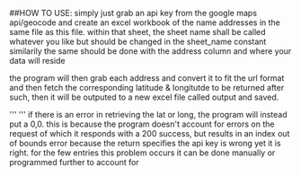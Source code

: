 ##HOW TO USE:
simply just grab an api key from the google maps api/geocode and create an excel workbook of the name
addresses in the same file as this file. within that sheet, the sheet name shall be called whatever you like
but should be changed in the sheet_name constant
similarily the same should be done with the address column and where your data will reside

the program will then grab each address and convert it to fit the url format and then fetch the corresponding latitude 
& longitutde to be returned
after such, then it will be outputed to a new excel file called output and saved.

'''
'''
if there is an error in retrieving the lat or long, the program
will instead put a 0,0. this is because the program doesn't account for errors on the request 
of which it responds with a 200 success, but results in an index out of bounds error 
because the return specifies the api key is wrong yet it is right.
for the few entries this problem occurs it can be done manually or programmed further to account for

